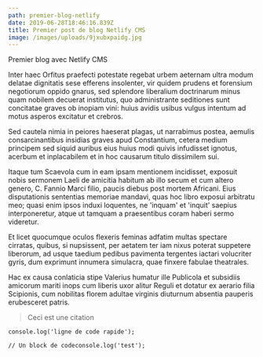 ```yaml
---
path: premier-blog-netlify
date: 2019-06-28T18:46:16.839Z
title: Premier post de blog Netlify CMS
image: /images/uploads/9jxubxpaidg.jpg
---
```

Premier blog avec Netlify CMS

Inter haec Orfitus praefecti potestate regebat urbem aeternam ultra modum delatae dignitatis sese efferens insolenter, vir quidem prudens et forensium negotiorum oppido gnarus, sed splendore liberalium doctrinarum minus quam nobilem decuerat institutus, quo administrante seditiones sunt concitatae graves ob inopiam vini: huius avidis usibus vulgus intentum ad motus asperos excitatur et crebros.



Sed cautela nimia in peiores haeserat plagas, ut narrabimus postea, aemulis consarcinantibus insidias graves apud Constantium, cetera medium principem sed siquid auribus eius huius modi quivis infudisset ignotus, acerbum et inplacabilem et in hoc causarum titulo dissimilem sui.



Itaque tum Scaevola cum in eam ipsam mentionem incidisset, exposuit nobis sermonem Laeli de amicitia habitum ab illo secum et cum altero genero, C. Fannio Marci filio, paucis diebus post mortem Africani. Eius disputationis sententias memoriae mandavi, quas hoc libro exposui arbitratu meo; quasi enim ipsos induxi loquentes, ne 'inquam' et 'inquit' saepius interponeretur, atque ut tamquam a praesentibus coram haberi sermo videretur.



Et licet quocumque oculos flexeris feminas adfatim multas spectare cirratas, quibus, si nupsissent, per aetatem ter iam nixus poterat suppetere liberorum, ad usque taedium pedibus pavimenta tergentes iactari volucriter gyris, dum exprimunt innumera simulacra, quae finxere fabulae theatrales.



Hac ex causa conlaticia stipe Valerius humatur ille Publicola et subsidiis amicorum mariti inops cum liberis uxor alitur Reguli et dotatur ex aerario filia Scipionis, cum nobilitas florem adultae virginis diuturnum absentia pauperis erubesceret patris.

> Ceci est une citation

`console.log('ligne de code rapide');`

```
// Un block de codeconsole.log('test');
```
